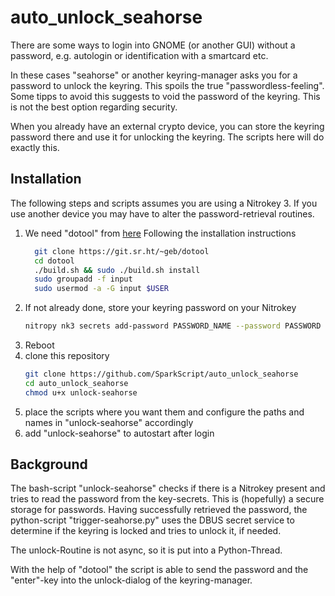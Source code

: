 # auto_unlock_seahorse
There are some ways to login into GNOME (or another GUI) without a password, e.g. autologin or identification with a smartcard etc.

In these cases "seahorse" or another keyring-manager asks you for a password to unlock the keyring. This spoils the true "passwordless-feeling".
Some tipps to avoid this suggests to void the password of the keyring. This is not the best option regarding security.

When you already have an external crypto device, you can store the keyring password there and use it for unlocking the keyring. The scripts here will do exactly this.

## Installation
The following steps and scripts assumes you are using a Nitrokey 3. If you use another device you may have to alter the password-retrieval routines.

1. We need "dotool" from <a href="https://sr.ht/~geb/dotool/">here</a>
    Following the installation instructions
   ```sh
     git clone https://git.sr.ht/~geb/dotool
     cd dotool
     ./build.sh && sudo ./build.sh install
     sudo groupadd -f input
     sudo usermod -a -G input $USER
   ```
2. If not already done, store your keyring password on your Nitrokey
   ```sh
   nitropy nk3 secrets add-password PASSWORD_NAME --password PASSWORD
   ``` 
4. Reboot
5. clone this repository
   ```sh
   git clone https://github.com/SparkScript/auto_unlock_seahorse
   cd auto_unlock_seahorse
   chmod u+x unlock-seahorse
   ```
7. place the scripts where you want them and configure the paths and names in "unlock-seahorse" accordingly
8. add "unlock-seahorse" to autostart after login 

## Background
The bash-script "unlock-seahorse" checks if there is a Nitrokey present and tries to read the password from the key-secrets. This is (hopefully) a secure storage for passwords. Having successfully retrieved the password, the python-script "trigger-seahorse.py" uses the DBUS secret service to determine if the keyring is locked and tries to unlock it, if needed.

The unlock-Routine is not async, so it is put into a Python-Thread.

With the help of "dotool" the script is able to send the password and the "enter"-key into the unlock-dialog of the keyring-manager.


